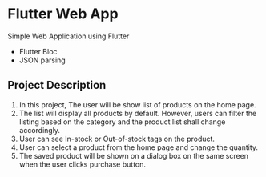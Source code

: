 # Flutter Web App 
Simple Web Application using Flutter
- Flutter Bloc 
- JSON parsing

## Project Description
1. In this project, The user will be show list of products on the home page. 
2. The list will display all products by default. However, users can filter the listing based on the category and the product list shall change accordingly.
3. User can see In-stock or Out-of-stock tags on the product.
4. User can select a product from the home page and change the quantity. 
5. The saved product will be shown on a dialog box on the same screen when the user clicks purchase button. 

